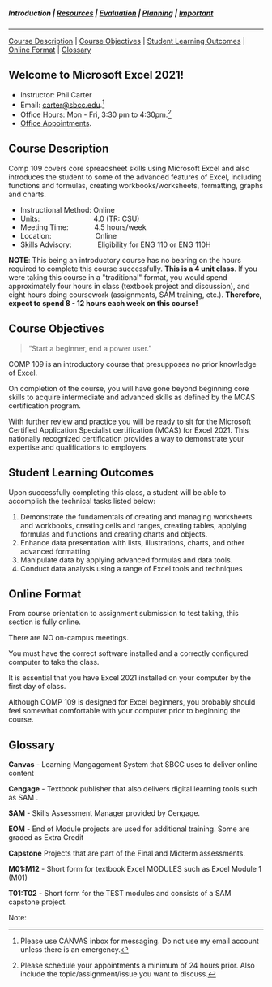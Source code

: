 ##### Introduction | [Resources](resources) | [Evaluation](evaluation) | [Planning](planning) | [Important](important)
***
[Course Description](#course-description) | [Course Objectives](#course-objectives) | [Student Learning Outcomes](#student-learning-outcomes) | [Online Format](#online-format) | [Glossary](#glossary)

## Welcome to Microsoft Excel 2021!
* Instructor: Phil Carter
* Email: [carter@sbcc.edu](mailto:carter@sbcc.edu).[^1]
* Office Hours: Mon - Fri, 3:30 pm to 4:30pm.[^2]
* [Office Appointments](https://calendar.google.com/calendar/u/0/appointments/schedules/AcZssZ3DyUZIHzj8Jp1PO3SnMd2MCE3Y-q25S2iHdty2WwqoJLwgw3ZX5Nv_-zqJyECEwGNNK5umXwof).
  
[^1]: Please use CANVAS inbox for messaging. Do not use my email account unless there is an emergency.
[^2]: Please schedule your appointments a minimum of 24 hours prior. Also include the topic/assignment/issue you want to discuss.  

## Course Description
Comp 109 covers core spreadsheet skills using Microsoft Excel and also introduces the student to some of the advanced features of Excel, including functions and formulas, creating workbooks/worksheets, formatting, graphs and charts.

*   Instructional Method: Online
*   Units:                           4.0 (TR: CSU)
*   Meeting Time:             4.5 hours/week
*   Location:                      Online
*   Skills Advisory:             Eligibility for ENG 110 or ENG 110H

**NOTE**: This being an introductory course has no bearing on the hours required to complete this course successfully. **This is a 4 unit class**. If you were taking this course in a "traditional" format, you would spend approximately four hours in class (textbook project and discussion), and eight hours doing coursework (assignments, SAM training, etc.). **Therefore, expect to spend 8 - 12 hours each week on this course!**


## Course Objectives
> “Start a beginner, end a power user.”

COMP 109 is an introductory course that presupposes no prior knowledge of Excel.

On completion of the course, you will have gone beyond beginning core skills to acquire intermediate and advanced skills as defined by the MCAS certification program.

With further review and practice you will be ready to sit for the Microsoft Certified Application Specialist certification (MCAS) for Excel 2021. This nationally recognized certification provides a way to demonstrate your expertise and qualifications to employers.

## Student Learning Outcomes
Upon successfully completing this class, a student will be able to accomplish the technical tasks listed below:

1.  Demonstrate the fundamentals of creating and managing worksheets and workbooks, creating cells and ranges, creating tables, applying formulas and functions and creating charts and objects.
2.  Enhance data presentation with lists, illustrations, charts, and other advanced formatting.
3.  Manipulate data by applying advanced formulas and data tools.
4.  Conduct data analysis using a range of Excel tools and techniques

## Online Format
From course orientation to assignment submission to test taking, this section is fully online.

There are NO on-campus meetings.

You must have the correct software installed and a correctly configured computer to take the class.

It is essential that you have Excel 2021 installed on your computer by the first day of class.

Although COMP 109 is designed for Excel beginners, you probably should feel somewhat comfortable with your computer prior to beginning the course.

## Glossary
**Canvas** - Learning Mangagement System that SBCC uses to deliver online content

**Cengage** - Textbook publisher that also delivers digital learning tools such as SAM .

**SAM** - Skills Assessment Manager provided by Cengage.

**EOM** - End of Module projects are used for additional training. Some are graded as Extra Credit

**Capstone** Projects that are part of the Final and Midterm assessments.

**M01:M12** - Short form for textbook Excel MODULES such as Excel Module 1 (M01)

**T01:T02** - Short form for the TEST modules and consists of a SAM capstone project.

Note:
